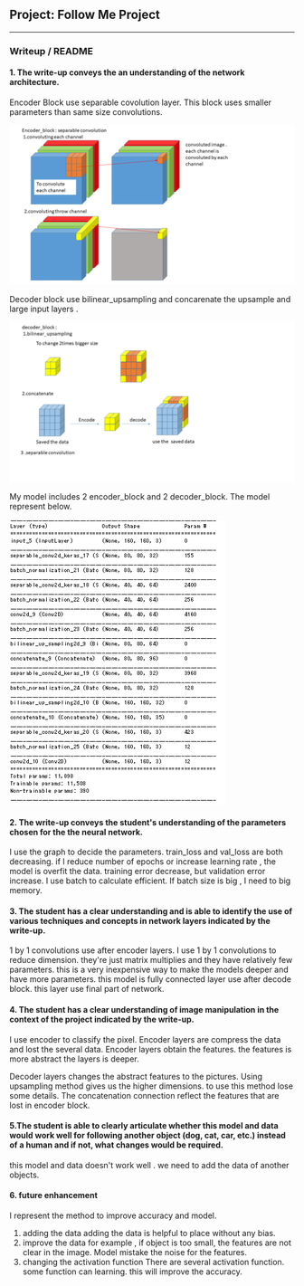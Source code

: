 ## Project: Follow Me Project
---
### Writeup / README

#### 1. The write-up conveys the an understanding of the network architecture.
[//]: # (Image References)

[image1]: encoder_block.png
[image2]: decoder_block.png
[image3]: model_weights.PNG
Encoder Block use separable covolution layer. This block uses  smaller parameters than same size convolutions.


![alt text][image1]


Decoder block use bilinear_upsampling and concarenate the upsample and large input layers .

![alt text][image2]

My model includes 2 encoder_block and 2 decoder_block.
The model represent below.

![alt text][image3]


#### 2. The write-up conveys the student's understanding of the parameters chosen for the the neural network.

I use the graph to decide the parameters.
train_loss and val_loss are both decreasing.
if I reduce number of epochs or increase learning rate , the model is overfit the data. training error decrease, but validation error increase.
I use batch to calculate efficient.
If batch size is big , I need to big memory.

#### 3. The student has a clear understanding and is able to identify the use of various techniques and concepts in network layers indicated by the write-up.

1 by 1 convolutions use  after encoder layers. I use 1 by 1 convolutions to reduce dimension.
they're just matrix multiplies and they have relatively few parameters. this is a very inexpensive  way to make the models deeper and have more parameters.
this model is
fully connected layer use after decode block. this layer  use final part of network.

#### 4. The student has a clear understanding of image manipulation in the context of the project indicated by the write-up.

I use encoder to classify the pixel.
Encoder layers are compress the data and lost the several data. Encoder layers obtain the features. the features is more abstract the layers is deeper.

Decoder layers changes the abstract features to the pictures.
Using upsampling method gives us the higher dimensions.
to use this method lose some details.
The concatenation connection reflect the features that are lost in encoder block.

#### 5.The student is able to clearly articulate whether this model and data would work well for following another object (dog, cat, car, etc.) instead of a human and if not, what changes would be required.

this model and data doesn't work well . we need to add the data of another objects.

#### 6. future enhancement

I represent the method to improve accuracy and model.

1. adding the data
adding the data is helpful to place without any bias.
2. improve the data
for example , if object is too small, the features are not clear in the image.
Model mistake the noise  for the features.
3. changing the activation function
There are several activation function. some function can learning. this will improve the accuracy.
